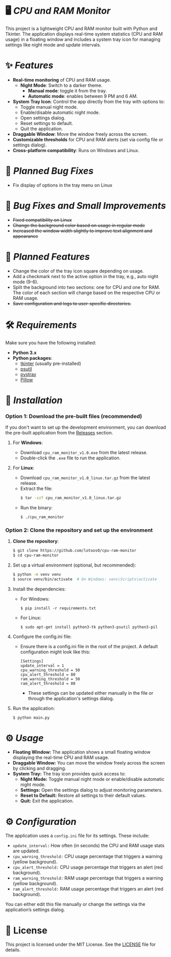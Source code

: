 # 🖥️ *CPU and RAM Monitor*
This project is a lightweight CPU and RAM monitor built with Python and Tkinter. The application displays real-time system statistics (CPU and RAM usage) in a floating window and includes a system tray icon for managing settings like night mode and update intervals.

# ✨ *Features*
* **Real-time monitoring** of CPU and RAM usage.
  * **Night Mode**: Switch to a darker theme.
    * **Manual mode**: toggle it from the tray.
    * **Automatic mode**: enables between 9 PM and 6 AM.
* **System Tray Icon**: Control the app directly from the tray with options to:
  * Toggle manual night mode.
  * Enable/disable automatic night mode.
  * Open settings dialog.
  * Reset settings to default.
  * Quit the application.
* **Draggable Window**: Move the window freely across the screen.
* **Customizable thresholds** for CPU and RAM alerts (set via config file or settings dialog).
* **Cross-platform compatibility**: Runs on Windows and Linux.

# 🔧 *Planned Bug Fixes*
  - Fix display of options in the tray menu on Linux

# 🐞 *Bug Fixes and Small Improvements*
  * ~~Fixed compatibility on Linux~~
  * ~~Change the background color based on usage in regular mode~~
  * ~~Increased the window width slightly to improve text alignment and appearance~~
    
# 🚀 *Planned Features*
 * Change the color of the tray icon square depending on usage.
 * Add a checkmark next to the active option in the tray, e.g., auto night mode (9-6).
 * Split the background into two sections: one for CPU and one for RAM. The color of each section will change based on the respective CPU or RAM usage.
 * ~~Save configuration and logs to user-specific directories.~~

# 🛠️ *Requirements*
Make sure you have the following installed:

* **Python 3.x**
* **Python packages**:
  * [tkinter](https://docs.python.org/3/library/tkinter.html) (usually pre-installed)
  * [psutil](https://pypi.org/project/psutil/)
  * [pystray](https://pypi.org/project/pystray/)
  * [Pillow](https://pillow.readthedocs.io/)

# 🔧 *Installation*
### Option 1: Download the pre-built files (recommended)

If you don't want to set up the development environment, you can download the pre-built application from the [Releases](https://github.com/lotoos0/cpu-ram-monitor/releases) section.

1. For **Windows**:
   - Download `cpu_ram_monitor_v1.0.exe` from the latest release.
   - Double-click the `.exe` file to run the application.

2. For **Linux**:
   - Download `cpu_ram_monitor_v1.0_linux.tar.gz` from the latest release.
   - Extract the file:
     ```bash
     $ tar -xzf cpu_ram_monitor_v1.0_linux.tar.gz
     ```
   - Run the binary:
     ```bash
     $ ./cpu_ram_monitor
     ```
### Option 2: Clone the repository and set up the environment

1. **Clone the repository**:

   ```bash
   $ git clone https://github.com/lotoos0/cpu-ram-monitor
   $ cd cpu-ram-monitor
   ```
2. Set up a virtual environment (optional, but recommended):
   ```bash
   $ python -m venv venv
   $ source venv/bin/activate  # On Windows: venv\Scripts\activate
   ```
3. Install the dependencies:
    * For Windows:
      ```
      $ pip install -r requirements.txt
      ```
    * For Linux:
      ```
      $ sudo apt-get install python3-tk python3-psutil python3-pil
      ```
 4. Configure the config.ini file:
    * Ensure there is a config.ini file in the root of the project. A default configuration might look like this:
      ```
      [Settings]
      update_interval = 1
      cpu_warning_threshold = 50
      cpu_alert_threshold = 80
      ram_warning_threshold = 50
      ram_alert_threshold = 80
      ```
      * These settings can be updated either manually in the file or through the application's settings dialog.
5. Run the application:
   ```bash
   $ python main.py
   ```
# ⚙️ *Usage*
 * **Floating Window:** The application shows a small floating window displaying the real-time CPU and RAM usage.
 * **Draggable Window:** You can move the window freely across the screen by clicking and dragging.
 * **System Tray:** The tray icon provides quick access to:
   * **Night Mode:** Toggle manual night mode or enable/disable automatic night mode.
   * **Settings:** Open the settings dialog to adjust monitoring parameters.
   * **Reset to Default:** Restore all settings to their default values.
   * **Quit:** Exit the application.

# ⚙️ *Configuration*
  The application uses a ```config.ini``` file for its settings. These include:
  * ```update_interval:``` How often (in seconds) the CPU and RAM usage stats are updated.
  * ```cpu_warning_threshold:``` CPU usage percentage that triggers a warning (yellow background).
  * ```cpu_alert_threshold:``` CPU usage percentage that triggers an alert (red background).
  * ```ram_warning_threshold:``` RAM usage percentage that triggers a warning (yellow background).
  * ```ram_alert_threshold:``` RAM usage percentage that triggers an alert (red background).
    
  You can either edit this file manually or change the settings via the application’s settings dialog.
       
# 📜 License
This project is licensed under the MIT License. See the [LICENSE](https://github.com/lotoos0/CpuRamTracker/blob/main/LICENSE) file for details.
